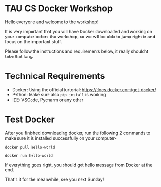 # TAU CS Docker Workshop
Hello everyone and welcome to the workshop!

It is very important that you will have Docker downloaded and working on your computer before the workshop,
so we will be able to jump right in and focus on the important stuff.

Please follow the instructions and requirements below, it really shouldnt take that long.

# Technical Requirements

- Docker: Using the official turtorial: https://docs.docker.com/get-docker/
- Python: Make sure also `pip install` is working
- IDE: VSCode, Pycharm or any other

# Test Docker 

After you finished downloading docker, run the following 2 commands to make sure it is installed successfully on your computer-

`docker pull hello-world`

`docker run hello-world`

If everything goes right, you should get hello message from Docker at the end.

That's it for the meanwhile, see you next Sunday!
